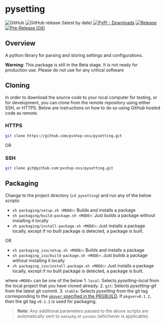 
# pysetting

![GitHub](https://img.shields.io/github/license/pvshvp-oss/pysetting)
![GitHub release (latest by date)](https://img.shields.io/github/v/release/pvshvp-oss/pysetting)
[![PyPI - Downloads](https://img.shields.io/pypi/dm/pysetting?link=https%3A%2F%2Fpypi.org%2Fproject%2Fpysetting%2F)](https://pypi.org/project/pysetting/)
[![Release](https://github.com/pvshvp-oss/pysetting/actions/workflows/release.yml/badge.svg)](https://github.com/pvshvp-oss/pysetting/actions/workflows/release.yml)
[![Pre-Release (Git)](https://github.com/pvshvp-oss/pysetting/actions/workflows/pre_release.yml/badge.svg)](https://github.com/pvshvp-oss/pysetting/actions/workflows/pre_release.yml)

## Overview

A python library for parsing and storing settings and configurations.

**Warning**: This package is still in the Beta stage. It is not ready for production use. Please do not use for any critical software

<!-- ## [PLEASE CLICK HERE](https://github.com/pvshvp-oss/pysetting/index.html) for the full documentation -->

## Cloning

In order to download the source code to your local computer for testing, or for development, you can clone from the remote repository using either SSH, or HTTPS. Below are instructions on how to do so using GitHub hosted code as remote.

### HTTPS

```bash
git clone https://github.com/pvshvp-oss/pysetting.git 
```

OR

### SSH

```bash
git clone git@github.com:pvshvp-oss/pysetting.git
```

## Packaging

Change to the project directory (`cd pysetting`) and run any of the below scripts:
- `sh packaging/setup.sh <MODE>`: Builds and installs a package
- `sh packaging/build-package.sh <MODE>`: Just builds a package without installing it locally
- `sh packaging/install-package.sh <MODE>`: Just installs a package locally, except if no built package is detected, a package is built.
 
OR

- `sh packaging_iso/setup.sh <MODE>`: Builds and installs a package
- `sh packaging_iso/build-package.sh <MODE>`: Just builds a package without installing it locally
- `sh packaging_iso/install-package.sh <MODE>`: Just installs a package locally, except if no built package is detected, a package is built.

where `<MODE>` can be one of the below
     1. `local`: Selects *pysetting-local* from the local project that you have cloned already.
     2. `git`: Selects *pysetting-git* from the latest git commit.
     3. `stable`: Selects *pysetting* from the git tag corresponding to the [`pkgver` specified in the PKGBUILD](https://github.com/pvshvp-oss/pysetting/blob/main/packaging/pysetting/PKGBUILD#L17). If `pkgver=0.1.2`, then the git tag `v0.1.2` is used for packaging. 
     
> **Note**: Any additional parameters passed to the above scripts are automatically sent to `makepkg` or `pacman` (whichever is applicable).
